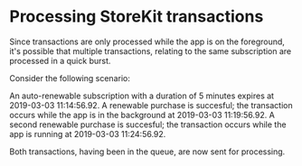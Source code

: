 # Processing StoreKit transactions

Since transactions are only processed while the app is on the foreground, it's possible that multiple transactions, relating to the same subscription are processed in a quick burst.

Consider the following scenario:

An auto-renewable subscription with a duration of 5 minutes expires at 2019-03-03 11:14:56.92.
A renewable purchase is succesful; the transaction occurs while the app is in the background at 2019-03-03 11:19:56.92.
A second renewable purchase is succesful; the transaction occurs while the app is running at 2019-03-03 11:24:56.92.

Both transactions, having been in the queue, are now sent for processing.
